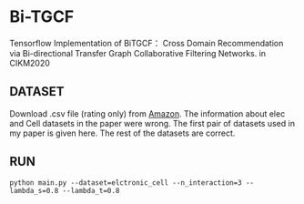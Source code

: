 # Bi-TGCF
Tensorflow Implementation of BiTGCF：
Cross Domain Recommendation via Bi-directional Transfer Graph Collaborative Filtering Networks. in CIKM2020

## DATASET
Download .csv file (rating only) from [Amazon](http://jmcauley.ucsd.edu/data/amazon/). The information about elec and Cell datasets in the paper were wrong. The first pair of datasets used in my paper is given here. The rest of the datasets are correct.

## RUN
    python main.py --dataset=elctronic_cell --n_interaction=3 --lambda_s=0.8 --lambda_t=0.8
